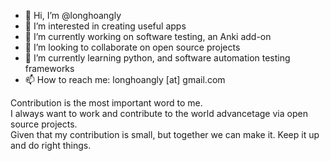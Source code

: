 - 👋 Hi, I’m @longhoangly
- 👀 I’m interested in creating useful apps
- 🔭 I’m currently working on software testing, an Anki add-on
- 💞️ I’m looking to collaborate on open source projects
- 🌱 I’m currently learning python, and software automation testing frameworks
- 📫 How to reach me: longhoangly [at] gmail.com

Contribution is the most important word to me.  
I always want to work and contribute to the world advancetage via open source projects.  
Given that my contribution is small, but together we can make it. Keep it up and do right things.  


<!--
Here are some ideas to get you started:
- 🔭 I’m currently working on ...
- 🌱 I’m currently learning ...
- 👯 I’m looking to collaborate on ...
- 🤔 I’m looking for help with ...
- 💬 Ask me about ...
- 📫 How to reach me: ...
- 😄 Pronouns: ...
- ⚡ Fun fact: ...
-->
